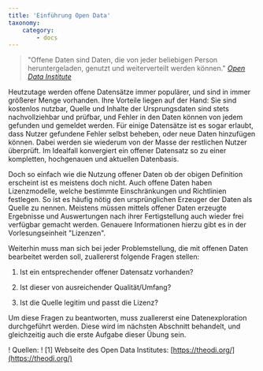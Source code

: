 ```yaml
---
title: 'Einführung Open Data'
taxonomy:
    category:
        - docs
---
```


> "Offene Daten sind Daten, die von jeder beliebigen Person heruntergeladen, genutzt und weiterverteilt werden können." <cite>[Open Data Institute](https://theodi.org/what-is-open-data)</cite>

Heutzutage werden offene Datensätze immer populärer, und sind in immer größerer Menge vorhanden. Ihre Vorteile liegen auf der Hand: Sie sind kostenlos nutzbar, Quelle und Inhalte der Ursprungsdaten sind stets nachvollziehbar und prüfbar, und Fehler in den Daten können von jedem gefunden und gemeldet werden. Für einige Datensätze ist es sogar erlaubt, dass Nutzer gefundene Fehler selbst beheben, oder neue Daten hinzufügen können. Dabei werden sie wiederum von der Masse der restlichen Nutzer überprüft. Im Idealfall konvergiert ein offener Datensatz so zu einer kompletten, hochgenauen und aktuellen Datenbasis.

Doch so einfach wie die Nutzung offener Daten ob der obigen Definition erscheint ist es meistens doch nicht. Auch offene Daten haben Lizenzmodelle, welche bestimmte Einschränkungen und Richtlinien festlegen. So ist es häufig nötig den ursprünglichen Erzeuger der Daten als Quelle zu nennen. Meistens müssen mittels offener Daten erzeugte Ergebnisse und Auswertungen nach ihrer Fertigstellung auch wieder frei verfügbar gemacht werden. Genauere Informationen hierzu gibt es in der Vorlesungseinheit "Lizenzen".

Weiterhin muss man sich bei jeder Problemstellung, die mit offenen Daten bearbeitet werden soll, zuallererst folgende Fragen stellen:

1. Ist ein entsprechender offener Datensatz vorhanden?

2. Ist dieser von ausreichender Qualität/Umfang?

3. Ist die Quelle legitim und passt die Lizenz?

Um diese Fragen zu beantworten, muss zuallererst eine Datenexploration durchgeführt werden. Diese wird im nächsten Abschnitt behandelt, und gleichzeitig auch die erste Aufgabe dieser Übung sein.

! Quellen:
! [1] Webseite des Open Data Institutes: [https://theodi.org/](https://theodi.org/)